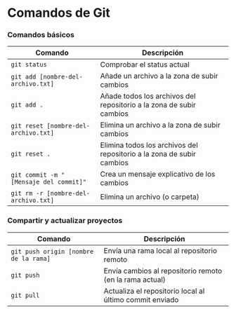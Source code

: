 Comandos de Git
============

### Comandos básicos

| Comando | Descripción |
| ------- | ----------- |
| `git status` | Comprobar el status actual |
| `git add [nombre-del-archivo.txt]` | Añade un archivo a la zona de subir cambios |
| `git add .` | Añade todos los archivos del repositorio a la zona de subir cambios |
| `git reset [nombre-del-archivo.txt]` | Elimina un archivo a la zona de subir cambios |
| `git reset .` | Elimina todos los archivos del repositorio a la zona de subir cambios |
| `git commit -m "[Mensaje del commit]"` | Crea un mensaje explicativo de los cambios |
| `git rm -r [nombre-del-archivo.txt]` | Elimina un archivo (o carpeta) |

### Compartir y actualizar proyectos

| Comando | Descripción |
| ------- | ----------- |
| `git push origin [nombre de la rama]` | Envía una rama local al repositorio remoto |
| `git push` | Envía cambios al repositorio remoto (en la rama actual) |
| `git pull` | Actualiza el repositorio local al último commit enviado |
